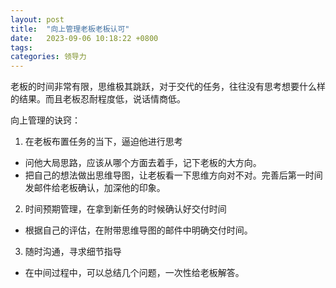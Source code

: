 ```yaml
---
layout: post
title:  "向上管理老板老板认可"
date:   2023-09-06 10:18:22 +0800
tags:   
categories: 领导力
---
```


老板的时间非常有限，思维极其跳跃，对于交代的任务，往往没有思考想要什么样的结果。而且老板忍耐程度低，说话情商低。

向上管理的诀窍：

1. 在老板布置任务的当下，逼迫他进行思考

+ 问他大局思路，应该从哪个方面去着手，记下老板的大方向。
+ 把自己的想法做出思维导图，让老板看一下思维方向对不对。完善后第一时间发邮件给老板确认，加深他的印象。

2. 时间预期管理，在拿到新任务的时候确认好交付时间

+ 根据自己的评估，在附带思维导图的邮件中明确交付时间。

3. 随时沟通，寻求细节指导

+ 在中间过程中，可以总结几个问题，一次性给老板解答。
